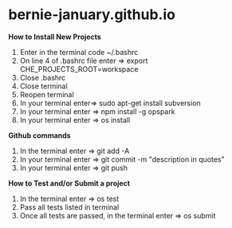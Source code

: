 # bernie-january.github.io

**How to Install New Projects**
1) Enter in the terminal code ~/.bashrc
2) On line 4 of .bashrc file enter => export CHE_PROJECTS_ROOT=workspace
3) Close .bashrc
4) Close terminal
5) Reopen terminal
6) In your terminal enter=> sudo apt-get install subversion
7) In your terminal enter => npm install -g opspark
8) In your terminal enter => os install

**Github commands**
1) In the terminal enter => git add -A
2) In your terminal enter => git commit -m "description in quotes"
3) In your terminal enter => git push

**How to Test and/or Submit a project**
1) In the terminal enter => os test
2) Pass all tests listed in terminal
3) Once all tests are passed, in the terminal enter => os submit